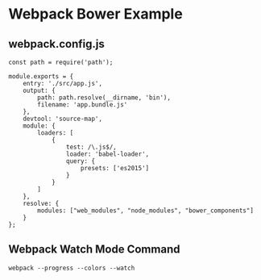 # Webpack Bower Example

## webpack.config.js
```
const path = require('path');

module.exports = {
	entry: './src/app.js',
	output: {
		path: path.resolve(__dirname, 'bin'),
		filename: 'app.bundle.js'
	},
	devtool: 'source-map',
	module: {
		loaders: [
			{
				test: /\.js$/,
				loader: 'babel-loader',
				query: {
                    presets: ['es2015']
                }
			}
		]
	},
	resolve: {
        modules: ["web_modules", "node_modules", "bower_components"]
    }
}; 
```

## Webpack Watch Mode Command
```
webpack --progress --colors --watch
```